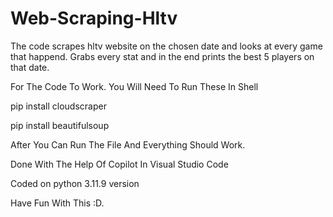 # Web-Scraping-Hltv
The code scrapes hltv website on the chosen date and looks at every game that happend. Grabs every stat and in the end prints the best 5 players on that date.

For The Code To Work. You Will Need To Run These In Shell

pip install cloudscraper

pip install beautifulsoup


After You Can Run The File And Everything Should Work.

Done With The Help Of Copilot In Visual Studio Code 

Coded on python 3.11.9 version

Have Fun With This :D.
